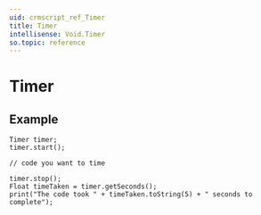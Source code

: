 ```yaml
---
uid: crmscript_ref_Timer
title: Timer
intellisense: Void.Timer
so.topic: reference
---
```


# Timer

## Example
   
    Timer timer;
    timer.start();
   
    // code you want to time
   
    timer.stop();
    Float timeTaken = timer.getSeconds();
    print("The code took " + timeTaken.toString(5) + " seconds to complete");
